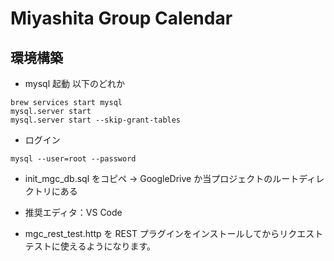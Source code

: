 # Miyashita Group Calendar

## 環境構築

-   mysql 起動 以下のどれか

```
brew services start mysql
mysql.server start
mysql.server start --skip-grant-tables
```

-   ログイン

```
mysql --user=root --password
```

-   init_mgc_db.sql をコピペ
    -> GoogleDrive か当プロジェクトのルートディレクトリにある

-   推奨エディタ：VS Code

-   mgc_rest_test.http を REST プラグインをインストールしてからリクエストテストに使えるようになります。
